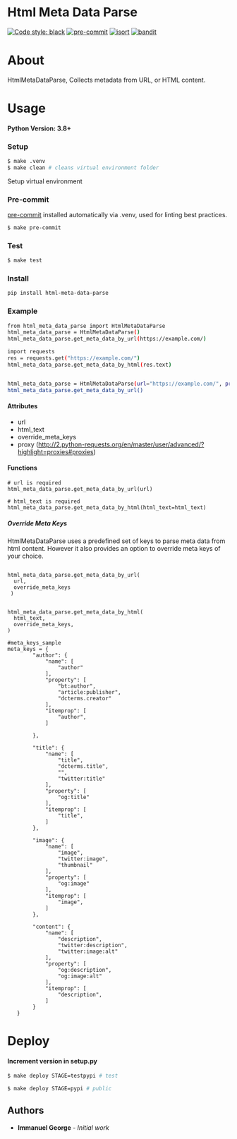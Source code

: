 # Html Meta Data Parse

[![Code style: black](https://img.shields.io/badge/code%20style-black-000000.svg)](https://github.com/psf/black)
[![pre-commit](https://img.shields.io/badge/pre--commit-enabled-brightgreen?logo=pre-commit&logoColor=white)](https://github.com/pre-commit/pre-commit)
[![isort](https://img.shields.io/badge/%20imports-isort-%231674b1?style=flat&labelColor=ef8336)](https://github.com/timothycrosley/isort)
[![bandit](https://github.com/PyCQA/bandit/workflows/Build%20and%20Test%20Bandit/badge.svg)](https://github.com/PyCQA/bandit)

# About
HtmlMetaDataParse, Collects metadata from URL, or HTML content.


# Usage
#### Python Version: 3.8+

### Setup

```bash
$ make .venv
$ make clean # cleans virtual environment folder
```
Setup virtual environment

### Pre-commit

[pre-commit](https://pre-commit.com/) installed automatically via .venv, used for linting best practices.

```bash
$ make pre-commit
```

### Test
```bash
$ make test
```

### Install
```bash
pip install html-meta-data-parse
```

### Example
```bash
from html_meta_data_parse import HtmlMetaDataParse
html_meta_data_parse = HtmlMetaDataParse()
html_meta_data_parse.get_meta_data_by_url(https://example.com/)

import requests
res = requests.get("https://example.com/")
html_meta_data_parse.get_meta_data_by_html(res.text)


html_meta_data_parse = HtmlMetaDataParse(url="https://example.com/", proxy=<proxy_dict>)
html_meta_data_parse.get_meta_data_by_url()
```
#### Attributes
* url
* html_text
* override_meta_keys
* proxy (http://2.python-requests.org/en/master/user/advanced/?highlight=proxies#proxies)


#### Functions
```
# url is required
html_meta_data_parse.get_meta_data_by_url(url)

# html_text is required
html_meta_data_parse.get_meta_data_by_html(html_text=html_text)
```

##### Override Meta Keys
HtmlMetaDataParse uses a predefined set of keys to parse meta data from html content. However it also provides an option to override meta keys of your choice.

```

html_meta_data_parse.get_meta_data_by_url(
  url,
  override_meta_keys
 )


html_meta_data_parse.get_meta_data_by_html(
  html_text,
  override_meta_keys,
)

#meta_keys_sample
meta_keys = {
        "author": {
            "name": [
                "author"
            ],
            "property": [
                "bt:author",
                "article:publisher",
                "dcterms.creator"
            ],
            "itemprop": [
                "author",
            ]

        },

        "title": {
            "name": [
                "title",
                "dcterms.title",
                "",
                "twitter:title"
            ],
            "property": [
                "og:title"
            ],
            "itemprop": [
                "title",
            ]
        },

        "image": {
            "name": [
                "image",
                "twitter:image",
                "thumbnail"
            ],
            "property": [
                "og:image"
            ],
            "itemprop": [
                "image",
            ]
        },

        "content": {
            "name": [
                "description",
                "twitter:description",
                "twitter:image:alt"
            ],
            "property": [
                "og:description",
                "og:image:alt"
            ],
            "itemprop": [
                "description",
            ]
        }
   }

```

# Deploy
#### Increment version in setup.py
```bash
$ make deploy STAGE=testpypi # test

$ make deploy STAGE=pypi # public
```


## Authors

* **Immanuel George** - *Initial work*

